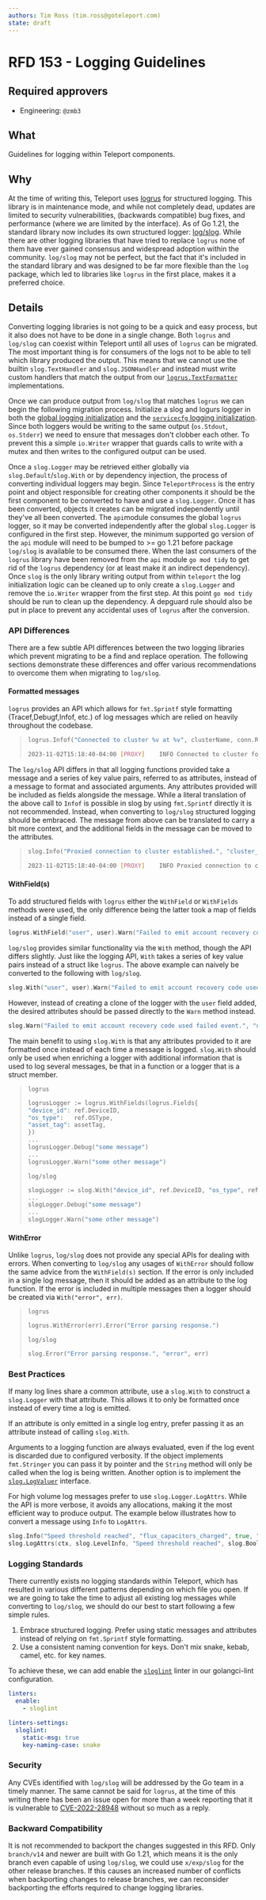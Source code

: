 ```yaml
---
authors: Tim Ross (tim.ross@goteleport.com)
state: draft
---
```


# RFD 153 - Logging Guidelines

## Required approvers

- Engineering: `@zmb3`

## What

Guidelines for logging within Teleport components.

## Why

At the time of writing this, Teleport uses [logrus](https://github.com/sirupsen/logrus) for structured logging. This
library is in maintenance mode, and while not completely dead, updates are limited to security vulnerabilities,
(backwards compatible) bug fixes, and performance (where we are limited by the interface). As of Go 1.21, the standard
library now includes its own structured logger: [log/slog](https://pkg.go.dev/log/slog). While there are other logging
libraries that have tried to replace `logrus` none of them have ever gained consensus and widespread adoption within the
community. `log/slog` may not be perfect, but the fact that it's included in the standard library and was designed to be
far more flexible than the `log` package, which led to libraries like `logrus` in the first place, makes it a preferred
choice.

## Details

Converting logging libraries is not going to be a quick and easy process, but it also does not have to be done in a
single change. Both `logrus` and `log/slog` can coexist within Teleport until all uses of `logrus` can be migrated. The
most important thing is for consumers of the logs not to be able to tell which library produced the output. This means
that we cannot use the builtin `slog.TextHandler` and `slog.JSONHandler` and instead must write custom handlers that
match the output from our
[`logrus.TextFormatter`](https://github.com/gravitational/teleport/blob/004d0db0c1f6e9b312d0b0e1330b6e5bf1ffef6e/lib/utils/formatter.go)
implementations.

Once we can produce output from `log/slog` that matches `logrus` we can begin the following migration process.
Initialize a slog and logurs logger in both the
[global logging initialization](https://github.com/gravitational/teleport/blob/004d0db0c1f6e9b312d0b0e1330b6e5bf1ffef6e/lib/utils/cli.go#L50-L70)
and the
[`servicecfg` logging initialization](https://github.com/gravitational/teleport/blob/004d0db0c1f6e9b312d0b0e1330b6e5bf1ffef6e/lib/config/configuration.go#L652-L725).
Since both loggers would be writing to the same output (`os.Stdout`, `os.Stderr`) we need to ensure that messages don't
clobber each other. To prevent this a simple `io.Writer` wrapper that guards calls to write with a mutex and then writes
to the configured output can be used.

Once a `slog.Logger` may be retrieved either globally via `slog.Default`/`slog.With` or by dependency injection, the
process of converting individual loggers may begin. Since `TeleportProcess` is the entry point and object responsible
for creating other components it should be the first component to be converted to have and use a `slog.Logger`. Once it
has been converted, objects it creates can be migrated independently until they've all been converted. The `api`module
consumes the global `logrus` logger, so it may be converted independently after the global `slog.Logger` is configured
in the first step. However, the minimum supported go version of the `api` module will need to be bumped to >= go 1.21
before package `log/slog` is available to be consumed there. When the last consumers of the `logrus` library have been
removed from the `api` module `go mod tidy` to get rid of the `logrus` dependency (or at least make it an indirect
dependency). Once `slog` is the only library writing output from within `teleport` the log initialization logic can be
cleaned up to only create a `slog.Logger` and remove the `io.Writer` wrapper from the first step. At this
point `go mod tidy` should be run to clean up the dependency. A depguard rule should also be put in place to prevent any
accidental uses of `logrus` after the conversion.

### API Differences

There are a few subtle API differences between the two logging libraries which prevent migrating to be a find and
replace operation. The following sections demonstrate these differences and offer various recommendations to overcome
them when migrating to `log/slog`.

#### Formatted messages

`logrus` provides an API which allows for `fmt.Sprintf` style formatting (Tracef,Debugf,Infof, etc.) of log messages
which are relied on heavily throughout the codebase.

> ```go
> logrus.Infof("Connected to cluster %v at %v", clusterName, conn.RemoteAddr())
>```
>```bash
>2023-11-02T15:18:40-04:00 [PROXY]    INFO Connected to cluster foo at 192.168.1.243. pid:14968.1  regular/proxy.go:250
>```

The `log/slog` API differs in that all logging functions provided take a message and a series of key value pairs,
referred to as attributes, instead of a message to format and associated arguments. Any attributes provided will be
included as fields alongside the message. While a literal translation of the above call to `Infof` is possible in slog
by using `fmt.Sprintf` directly it is not recommended. Instead, when converting to `log/slog` structured logging should
be embraced. The message from above can be translated to carry a bit more context, and the additional fields in the
message can be moved to the attributes.

> ```go
> slog.Info("Proxied connection to cluster established.", "cluster_name", clusterName, "remote_address", conn.RemoteAddr())
>```
>```bash
>2023-11-02T15:18:40-04:00 [PROXY]    INFO Proxied connection to cluster established. pid:14968.1 cluster_name:foo remote_address:192.168.1.243  regular/proxy.go:250
>```

#### WithField(s)

To add structured fields with `logrus` either the `WithField` or `WithFields` methods were used, the only difference
being the latter took a map of fields instead of a single field.

```go
logrus.WithField("user", user).Warn("Failed to emit account recovery code used failed event.")
```

`log/slog` provides similar functionality via the `With` method, though the API differs slightly. Just like the logging
API, `With` takes a series of key value pairs instead of a struct like `logrus`. The above example can naively be
converted to the following with `log/slog`.

```go
slog.With("user", user).Warn("Failed to emit account recovery code used failed event.")
```

However, instead of creating a clone of the logger with the `user` field added, the desired attributes should be
passed directly to the `Warn` method instead.

```go
slog.Warn("Failed to emit account recovery code used failed event.", "user", user)
```

The main benefit to using `slog.With` is that any attributes provided to it are formatted once instead of each time a
message is logged. `slog.With` should only be used when enriching a logger with additional information that is used to
log several messages, be that in a function or a logger that is a struct member.

> `logrus`
>```go
>logrusLogger := logrus.WithFields(logrus.Fields{
>"device_id": ref.DeviceID,
>"os_type":   ref.OSType,
>"asset_tag": assetTag,
>})
>...
>logrusLogger.Debug("some message")
>...
>logrusLogger.Warn("some other message")
>```
>`log/slog`
>```go
>slogLogger := slog.With("device_id", ref.DeviceID, "os_type", ref.OSType, "asset_tag", assetTag)
>...
>slogLogger.Debug("some message")
>...
>slogLogger.Warn("some other message")
>```

#### WithError

Unlike `logrus`, `log/slog` does not provide any special APIs for dealing with errors. When converting to `log/slog` any
usages of `WithError` should follow the same advice from the `WithField(s)` section. If the error is only included in a
single log message, then it should be added as an attribute to the log function. If the error is included in multiple
messages
then a logger should be created via `With("error", err)`.


> `logrus`
>```go
>logrus.WithError(err).Error("Error parsing response.")
>```
>`log/slog`
>```go
>slog.Error("Error parsing response.", "error", err)
>```

### Best Practices

If many log lines share a common attribute, use a `slog.With` to construct a `slog.Logger` with that attribute. This
allows it to only be formatted once instead of every time a log is emitted.

If an attribute is only emitted in a single log entry, prefer passing it as an attribute instead of
calling `slog.With`.

Arguments to a logging function are always evaluated, even if the log event is discarded due to configured verbosity.
If the object implements `fmt.Stringer` you can pass it by pointer and the `String` method will only be called when
the log is being written. Another option is to implement
the [`slog.LogValuer`](https://pkg.go.dev/log/slog@master#LogValuer) interface.

For high volume log messages prefer to use `slog.Logger.LogAttrs`. While the API is more verbose, it avoids any
allocations, making it the most efficient way to produce output. The example below illustrates how to convert a
message using `Info` to `LogAttrs`.

```go
slog.Info("Speed threshold reached", "flux_capacitors_charged", true, "operator", "doc brown")
slog.LogAttrs(ctx, slog.LevelInfo, "Speed threshold reached", slog.Bool("flux_capacitors_charged", true), slog.String("operator", "doc brown"))
```

### Logging Standards

There currently exists no logging standards within Teleport, which has resulted in various different patterns depending
on which file you open. If we are going to take the time to adjust all existing log messages while converting
to `log/slog`, we should do our best to start following a few simple rules.

1) Embrace structured logging. Prefer using static messages and attributes instead of relying on `fmt.Sprintf` style
   formatting.
1) Use a consistent naming convention for keys. Don't mix snake, kebab, camel, etc. for key names.

To achieve these, we can add enable the [`sloglint`](https://github.com/go-simpler/sloglint) linter in our golangci-lint
configuration.

```yaml
linters:
  enable:
    - sloglint

linters-settings:
  sloglint:
    static-msg: true
    key-naming-case: snake
```

### Security

Any CVEs identified with `log/slog` will be addressed by the Go team in a timely manner. The same cannot be said
for `logrus`, at the time of this writing there has been an issue open for more than a week reporting that it is
vulnerable to [CVE-2022-28948](https://github.com/sirupsen/logrus/issues/1406) without so much as a reply.

### Backward Compatibility

It is not recommended to backport the changes suggested in this RFD. Only `branch/v14` and newer are built with Go 1.21,
which means it is the only branch even capable of using `log/slog`, we could use `x/exp/slog` for the other release
branches. If this causes an increased number of conflicts when backporting changes to release branches, we can
reconsider backporting the efforts required to change logging libraries.
